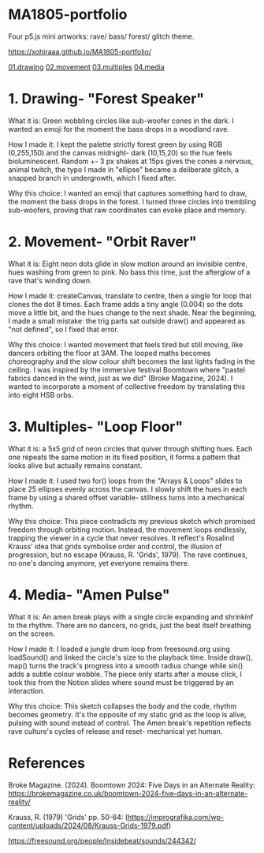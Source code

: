 # MA1805-portfolio
Four p5.js mini artworks: rave/ bass/ forest/ glitch theme.

https://xohiraaa.github.io/MA1805-portfolio/

[01.drawing](01.drawing/index.html)
[02.movement](02.movement/index.html)
[03.multiples](03.multiples/index.html)
[04.media](04.media/index.html)




# 1. Drawing- "Forest Speaker"
  What it is: 
  Green wobbling circles like sub-woofer cones in the dark. I wanted an emoji for the moment the bass drops in a woodland rave.

  How I made it: 
  I kept the palette strictly forest green by using RGB (0,255,150) and the canvas midnight- dark (10,15,20) so the hue feels bioluminescent. Random +- 3 px shakes at 15ps gives the cones a nervous, animal twitch, the typo I made in "ellipse" became a deliberate glitch, a snapped branch in undergrowth, which I fixed after. 

  Why this choice: 
  I wanted an emoji that captures something hard to draw, the moment the bass drops in the forest. I turned three circles into trembling sub-woofers, proving that raw coordinates can evoke place and memory.

# 2. Movement- "Orbit Raver" 
What it is: Eight neon dots glide in slow motion around an invisible centre, hues washing from green to pink. No bass this time, just the afterglow of a rave that's winding down.

How I made it: createCanvas, translate to centre, then a single for loop that clones the dot 8 times. Each frame adds a tiny angle (0.004) so the dots move a little bit, and the hues change to the next shade. Near the beginning, I made a small mistake: the trig parts sat outside draw() and appeared as "not defined", so I fixed that error.

Why this choice:
I wanted movement that feels tired but still moving, like dancers orbiting the floor at 3AM. The looped maths becomes choreography and the slow colour shift becomes the last lights fading in the ceiling. I was inspired by the immersive festival Boomtown where "pastel fabrics danced in the wind, just as we did" (Broke Magazine, 2024). I wanted to incorporate a moment of collective freedom by translating this into eight HSB orbs.

# 3. Multiples- "Loop Floor"
What it is: a 5x5 grid of neon circles that quiver through shifting hues. Each one repeats the same motion in its fixed position, it forms a pattern that looks alive but actually remains constant.

How I made it: I used two for() loops from the "Arrays & Loops" slides to place 25 ellipses evenly across the canvas. I slowly shift the hues in each frame by using a shared offset variable- stillness turns into a mechanical rhythm.

Why this choice: This piece contradicts my previous sketch which promised freedom through orbiting motion. Instead, the movement loops endlessly, trapping the viewer in a cycle that never resolves. It reflect's Rosalind Krauss' idea that grids symbolise order and control, the illusion of progression, but no escape (Krauss, R. 'Grids', 1979). The rave continues, no one's dancing anymore, yet everyone remains there.

# 4. Media- "Amen Pulse"
What it is: An amen break plays with a single circle expanding and shrinkinf to the rhythm. There are no dancers, no grids, just the beat itself breathing on the screen.

How I made it: I loaded a jungle drum loop from freesound.org using loadSound() and linked the circle's size to the playback time. Inside draw(), map() turns the track's progress into a smooth radius change while sin() adds a subtle colour wobble. The piece only starts after a mouse click, I took this from the Notion slides where sound must be triggered by an interaction. 

Why this choice: This sketch collapses the body and the code, rhythm becomes geometry. It's the opposite of my static grid as the loop is alive, pulsing with sound instead of control. The Amen break's repetition reflects rave culture's cycles of release and reset- mechanical yet human.

# References 

Broke Magazine. (2024). Boomtown 2024: Five Days in an Alternate Reality: https://brokemagazine.co.uk/boomtown-2024-five-days-in-an-alternate-reality/

Krauss, R. (1979) 'Grids' pp. 50-64: (https://imprografika.com/wp-content/uploads/2024/08/Krauss-Grids-1979.pdf)

https://freesound.org/people/Insidebeat/sounds/244342/
